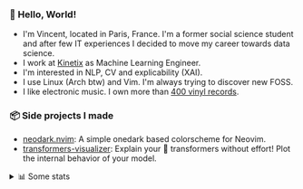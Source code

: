 ### 👋 Hello, World!

- I'm Vincent, located in Paris, France. I'm a former social science student and after few IT experiences I decided to move my career towards data science.
- I work at <a href="https://www.kinetix.tech/">Kinetix<a/> as Machine Learning Engineer.
- I'm interested in NLP, CV and explicability (XAI).
- I use Linux (Arch btw) and Vim. I'm always trying to discover new FOSS.
- I like electronic music. I own more than <a href="https://www.discogs.com/user/Voigt_Kampff/collection">400 vinyl records<a/>.

### 📦 Side projects I made
  
- [neodark.nvim](https://github.com/VDuchauffour/neodark.nvim): A simple onedark based colorscheme for Neovim.
- [transformers-visualizer](https://github.com/VDuchauffour/transformers-visualizer): Explain your 🤗 transformers without effort! Plot the internal behavior of your model. 

<details><summary>📊 Some stats</summary>  
  
<p align="center">
  <img alt="VDuchauffour's github stats" src="https://github-readme-stats.vercel.app/api?username=VDuchauffour&count_private=true&include_all_commits=true&show_icons=true&theme=react"/>
  <br />
  <img alt="VDuchauffour's streak stats" src="https://streak-stats.demolab.com?user=VDuchauffour&theme=react"/>
  <br />
  <img alt="VDuchauffour's language stats" src="https://github-readme-stats.vercel.app/api/top-langs/?username=VDuchauffour&count_private=true&include_all_commits=true&show_icons=true&layout=compact&theme=react"/>
  <!--   <br />
  <img alt="VDuchauffour's Wakatime stats" src="https://github-readme-stats.vercel.app/api/wakatime?username=VDuchauffour&theme=react"/> -->
</p>

#### 🧭 Wakatime stats
<!--START_SECTION:waka-->
![Code Time](http://img.shields.io/badge/Code%20Time-465%20hrs%2040%20mins-blue)

![Lines of code](https://img.shields.io/badge/From%20Hello%20World%20I%27ve%20Written-75.2%20thousand%20lines%20of%20code-blue)

**🐱 My GitHub Data** 

> 📦 18.1 kB Used in GitHub's Storage 
 > 
> 🏆 865 Contributions in the Year 2023
 > 
> 🚫 Not Opted to Hire
 > 
> 📜 6 Public Repositories 
 > 
> 🔑 2 Private Repositories 
 > 
**I'm an Early 🐤** 

```text
🌞 Morning                55 commits          █░░░░░░░░░░░░░░░░░░░░░░░░   05.66 % 
🌆 Daytime                572 commits         ███████████████░░░░░░░░░░   58.85 % 
🌃 Evening                276 commits         ███████░░░░░░░░░░░░░░░░░░   28.40 % 
🌙 Night                  69 commits          ██░░░░░░░░░░░░░░░░░░░░░░░   07.10 % 
```
📅 **I'm Most Productive on Monday** 

```text
Monday                   285 commits         ███████░░░░░░░░░░░░░░░░░░   29.32 % 
Tuesday                  85 commits          ██░░░░░░░░░░░░░░░░░░░░░░░   08.74 % 
Wednesday                182 commits         █████░░░░░░░░░░░░░░░░░░░░   18.72 % 
Thursday                 216 commits         ██████░░░░░░░░░░░░░░░░░░░   22.22 % 
Friday                   148 commits         ████░░░░░░░░░░░░░░░░░░░░░   15.23 % 
Saturday                 19 commits          ░░░░░░░░░░░░░░░░░░░░░░░░░   01.95 % 
Sunday                   37 commits          █░░░░░░░░░░░░░░░░░░░░░░░░   03.81 % 
```


📊 **This Week I Spent My Time On** 

```text
💬 Programming Languages: 
Python                   12 hrs 18 mins      ████████████████░░░░░░░░░   63.90 % 
YAML                     2 hrs 2 mins        ███░░░░░░░░░░░░░░░░░░░░░░   10.58 % 
Bash                     2 hrs 2 mins        ███░░░░░░░░░░░░░░░░░░░░░░   10.57 % 
JSON                     1 hr 4 mins         █░░░░░░░░░░░░░░░░░░░░░░░░   05.61 % 
Markdown                 46 mins             █░░░░░░░░░░░░░░░░░░░░░░░░   03.99 % 
```


 Last Updated on 10/03/2023 00:40:49 UTC
<!--END_SECTION:waka-->
</details>
